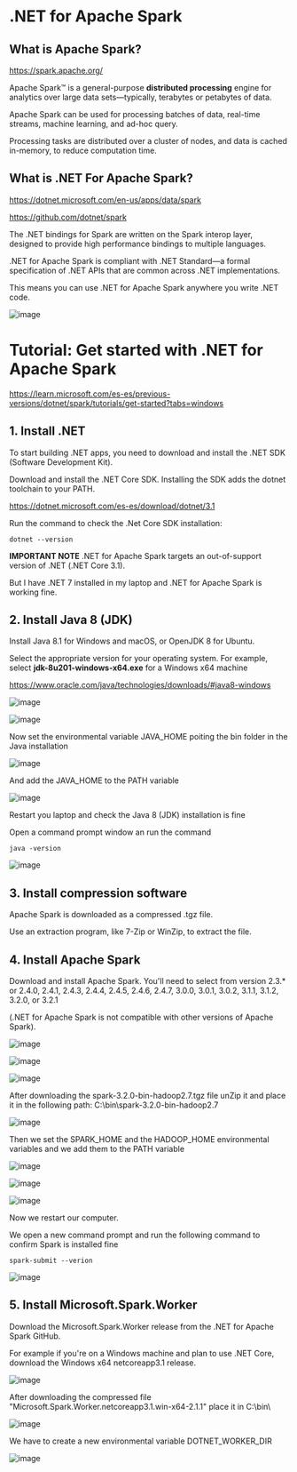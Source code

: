 # .NET for Apache Spark

## What is Apache Spark?

https://spark.apache.org/

Apache Spark™ is a general-purpose **distributed processing** engine for analytics over large data sets—typically, terabytes or petabytes of data. 

Apache Spark can be used for processing batches of data, real-time streams, machine learning, and ad-hoc query.

Processing tasks are distributed over a cluster of nodes, and data is cached in-memory, to reduce computation time.

## What is .NET For Apache Spark?

https://dotnet.microsoft.com/en-us/apps/data/spark

https://github.com/dotnet/spark

The .NET bindings for Spark are written on the Spark interop layer, designed to provide high performance bindings to multiple languages.

.NET for Apache Spark is compliant with .NET Standard—a formal specification of .NET APIs that are common across .NET implementations. 

This means you can use .NET for Apache Spark anywhere you write .NET code.

![image](https://github.com/luiscoco/.NET-for-Apache-Spark/assets/32194879/ff57a80e-1aa2-42ef-a994-890e77963f37)

# Tutorial: Get started with .NET for Apache Spark 

https://learn.microsoft.com/es-es/previous-versions/dotnet/spark/tutorials/get-started?tabs=windows

## 1. Install .NET

To start building .NET apps, you need to download and install the .NET SDK (Software Development Kit).

Download and install the .NET Core SDK. Installing the SDK adds the dotnet toolchain to your PATH.

https://dotnet.microsoft.com/es-es/download/dotnet/3.1

Run the command to check the .Net Core SDK installation:

```
dotnet --version
```

**IMPORTANT NOTE**
.NET for Apache Spark targets an out-of-support version of .NET (.NET Core 3.1).

But I have .NET 7 installed in my laptop and .NET for Apache Spark is working fine.

## 2. Install Java 8 (JDK)

Install Java 8.1 for Windows and macOS, or OpenJDK 8 for Ubuntu.

Select the appropriate version for your operating system. For example, select **jdk-8u201-windows-x64.exe** for a Windows x64 machine

https://www.oracle.com/java/technologies/downloads/#java8-windows

![image](https://github.com/luiscoco/.NET-for-Apache-Spark/assets/32194879/8859949c-8411-4b11-8bf4-4ffe17f16e53)

![image](https://github.com/luiscoco/.NET-for-Apache-Spark/assets/32194879/e1b1330d-90c8-4afe-85a7-e0b656960dc3)

Now set the environmental variable JAVA_HOME poiting the bin folder in the Java installation

![image](https://github.com/luiscoco/.NET-for-Apache-Spark/assets/32194879/1fcb4714-105e-4e09-9daa-4501e181eb6b)

And add the JAVA_HOME to the PATH variable

![image](https://github.com/luiscoco/.NET-for-Apache-Spark/assets/32194879/1b2e2313-23da-4f1d-90f3-93c13fe69958)

Restart you laptop and check the Java 8 (JDK) installation is fine

Open a command prompt window an run the command

```
java -version
```

![image](https://github.com/luiscoco/.NET-for-Apache-Spark/assets/32194879/a6e42723-6925-4273-a5a5-805bfe8a7015)

## 3. Install compression software

Apache Spark is downloaded as a compressed .tgz file. 

Use an extraction program, like 7-Zip or WinZip, to extract the file.

## 4. Install Apache Spark

Download and install Apache Spark. You'll need to select from version 2.3.* or 2.4.0, 2.4.1, 2.4.3, 2.4.4, 2.4.5, 2.4.6, 2.4.7, 3.0.0, 3.0.1, 3.0.2, 3.1.1, 3.1.2, 3.2.0, or 3.2.1 

(.NET for Apache Spark is not compatible with other versions of Apache Spark).

![image](https://github.com/luiscoco/.NET-for-Apache-Spark/assets/32194879/407568b5-0ef6-48e1-a9e1-61821ef0f93d)

![image](https://github.com/luiscoco/.NET-for-Apache-Spark/assets/32194879/d72ed255-d1e6-485a-9b44-02488eb65573)

![image](https://github.com/luiscoco/.NET-for-Apache-Spark/assets/32194879/2ec5f1fb-4f97-43b2-a9ca-6860c2df1a47)

After downloading the spark-3.2.0-bin-hadoop2.7.tgz file unZip it and place it in the following path: C:\bin\spark-3.2.0-bin-hadoop2.7

![image](https://github.com/luiscoco/.NET-for-Apache-Spark/assets/32194879/66c94d89-1d08-41a3-84dd-4fd843048abf)

Then we set the SPARK_HOME and the HADOOP_HOME environmental variables and we add them to the PATH variable

![image](https://github.com/luiscoco/.NET-for-Apache-Spark/assets/32194879/a8e85edf-3c95-49e4-a0f4-d3a448df6b6f)

![image](https://github.com/luiscoco/.NET-for-Apache-Spark/assets/32194879/f28317de-9a18-45dd-bc20-d847ea91ef5c)

![image](https://github.com/luiscoco/.NET-for-Apache-Spark/assets/32194879/50650f5e-9ea1-4a8e-b51f-5dce79a0b3ca)

Now we restart our computer.

We open a new command prompt and run the following command to confirm Spark is installed fine

```
spark-submit --verion
```

![image](https://github.com/luiscoco/.NET-for-Apache-Spark/assets/32194879/c17e6941-1fe2-49be-b25e-71622bf0ed13)

## 5. Install Microsoft.Spark.Worker

Download the Microsoft.Spark.Worker release from the .NET for Apache Spark GitHub. 

For example if you're on a Windows machine and plan to use .NET Core, download the Windows x64 netcoreapp3.1 release.

![image](https://github.com/luiscoco/.NET-for-Apache-Spark/assets/32194879/98225162-39db-47bf-90be-850983f4ee27)

After downloading the compressed file "Microsoft.Spark.Worker.netcoreapp3.1.win-x64-2.1.1" place it in C:\bin\ 

![image](https://github.com/luiscoco/.NET-for-Apache-Spark/assets/32194879/fda049e2-c7c5-4310-9cbd-80ad3de2e6d5)

We have to create a new environmental variable DOTNET_WORKER_DIR

![image](https://github.com/luiscoco/.NET-for-Apache-Spark/assets/32194879/dd26111d-3f64-4d9e-b3f8-8b1fade7fec3)



